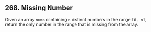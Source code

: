 ## 268. Missing Number

Given an array <code>nums</code> containing <code>n</code> distinct numbers in the range <code>[0, n]</code>, return the only number in the range that is missing from the array.